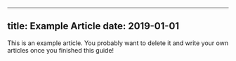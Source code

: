  ---
title: Example Article
date: 2019-01-01
---

This is an example article. You probably want to delete it and write your own articles once you finished this guide!